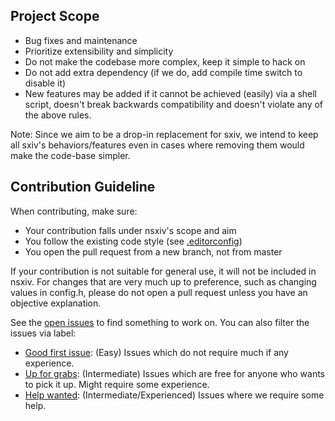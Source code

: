 Project Scope
-------------

  * Bug fixes and maintenance
  * Prioritize extensibility and simplicity
  * Do not make the codebase more complex, keep it simple to hack on
  * Do not add extra dependency (if we do, add compile time switch to disable it)
  * New features may be added if it cannot be achieved (easily) via a shell script,
    doesn't break backwards compatibility and doesn't violate any of the above rules.

Note: Since we aim to be a drop-in replacement for sxiv, we intend to keep all
sxiv's behaviors/features even in cases where removing them would make the
code-base simpler.


Contribution Guideline
----------------------

When contributing, make sure:

  * Your contribution falls under nsxiv's scope and aim
  * You follow the existing code style (see [.editorconfig](.editorconfig))
  * You open the pull request from a new branch, not from master

If your contribution is not suitable for general use, it will not be included in nsxiv.
For changes that are very much up to preference, such as changing values in config.h,
please do not open a pull request unless you have an objective explanation.

See the [open issues](https://github.com/nsxiv/nsxiv/issues) to find something
to work on. You can also filter the issues via label:

* [Good first issue](https://github.com/nsxiv/nsxiv/issues?q=is%3Aissue+is%3Aopen+label%3A%22good+first+issue%22):
  (Easy) Issues which do not require much if any experience.
* [Up for grabs](https://github.com/nsxiv/nsxiv/issues?q=is%3Aissue+is%3Aopen+label%3A%22up+for+grabs%22):
  (Intermediate) Issues which are free for anyone who wants to pick it up.
  Might require some experience.
* [Help wanted](https://github.com/nsxiv/nsxiv/issues?q=is%3Aissue+is%3Aopen+label%3A%22help+wanted%22):
  (Intermediate/Experienced) Issues where we require some help.
